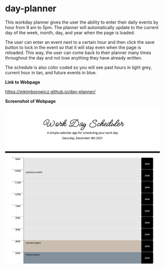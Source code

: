 # day-planner

This workday planner gives the user the ability to enter their daily events by hour from 9 am to 5pm. The planner will automatically update to the current day of the week, month, day, and year when the page is loaded.

The user can enter an event next to a certain hour and then click the save button to lock in the event so that it will stay even when the page is reloaded. This way, the user can come back to their planner many times throughout the day and not lose anything they have already written.

The schedule is also color coded so you will see past hours in light grey, current hour in tan, and future events in blue.

**Link to Webpage**

https://mkimborowicz.github.io/day-planner/

**Screenshot of Webpage**

![](./Assets/screenshot.png)